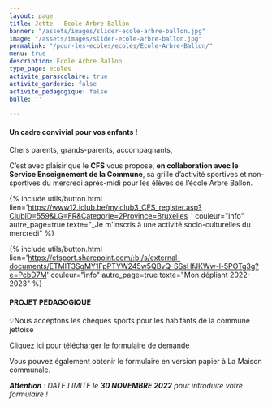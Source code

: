 ```yaml
---
layout: page
title: Jette - Ecole Arbre Ballon
banner: "/assets/images/slider-ecole-arbre-ballon.jpg"
image: "/assets/images/slider-ecole-arbre-ballon.jpg"
permalink: "/pour-les-ecoles/ecoles/Ecole-Arbre-Ballon/"
menu: true
description: Ecole Arbre Ballon
type_page: ecoles
activite_parascolaire: true
activite_garderie: false
activite_pedagogique: false
bulle: ''

---
```

#### **Un cadre convivial pour vos enfants !**

Chers parents, grands-parents, accompagnants,

C’est avec plaisir que le **CFS** vous propose, **en collaboration avec le Service Enseignement de la Commune**, sa grille d’activité sportives et non-sportives du mercredi après-midi pour les élèves de l’école Arbre Ballon.

{% include utils/button.html  
lien='https://www12.iclub.be/myiclub3_CFS_register.asp?ClubID=559&LG=FR&Categorie=2Province=Bruxelles_' couleur="info" autre_page=true texte="_Je m'inscris à une activité socio-culturelles du mercredi" %}

{% include utils/button.html lien='https://cfsport.sharepoint.com/:b:/s/external-documents/ETMIT3SgMY1FpPTYW245w5QBvQ-SSsHfJKWw-l-5POTg3g?e=PcbD7M' couleur="info" autre_page=true texte="Mon dépliant 2022-2023" %}

#### PROJET PEDAGOGIQUE

💡Nous acceptons les chèques sports pour les habitants de la commune jettoise

[Cliquez ici](https://jette.irisnet.be/fr/pdf/sport/demande-cheque-sport-2022-2023.pdf "Formulaire de demande") pour télécharger le formulaire de demande

Vous pouvez également obtenir le formulaire en version papier à La Maison communale.

**_Attention_** _: DATE LIMITE le **30 NOVEMBRE 2022** pour introduire votre formulaire !_